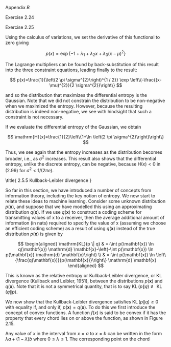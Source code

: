 Appendix $B$

Exercise 2.24

Exercise 2.25

Using the calculus of variations, we set the derivative of this functional to zero giving

$$
p(x)=\exp \left\{-1+\lambda_{1}+\lambda_{2} x+\lambda_{3}(x-\mu)^{2}\right\}
$$

The Lagrange multipliers can be found by back-substitution of this result into the three constraint equations, leading finally to the result:

$$
p(x)=\frac{1}{\left(2 \pi \sigma^{2}\right)^{1 / 2}} \exp \left\{-\frac{(x-\mu)^{2}}{2 \sigma^{2}}\right\}
$$

and so the distribution that maximizes the differential entropy is the Gaussian. Note that we did not constrain the distribution to be non-negative when we maximized the entropy. However, because the resulting distribution is indeed non-negative, we see with hindsight that such a constraint is not necessary.

If we evaluate the differential entropy of the Gaussian, we obtain

$$
\mathrm{H}[x]=\frac{1}{2}\left\{1+\ln \left(2 \pi \sigma^{2}\right)\right\}
$$

Thus, we see again that the entropy increases as the distribution becomes broader, i.e., as $\sigma^{2}$ increases. This result also shows that the differential entropy, unlike the discrete entropy, can be negative, because $\mathrm{H}(x)<0$ in (2.99) for $\sigma^{2}<1 /(2 \pi e)$.

\title{
2.5.5 Kullback-Leibler divergence
}

So far in this section, we have introduced a number of concepts from information theory, including the key notion of entropy. We now start to relate these ideas to machine learning. Consider some unknown distribution $p(\mathbf{x})$, and suppose that we have modelled this using an approximating distribution $q(\mathbf{x})$. If we use $q(\mathbf{x})$ to construct a coding scheme for transmitting values of $\mathrm{x}$ to a receiver, then the average additional amount of information (in nats) required to specify the value of $\mathrm{x}$ (assuming we choose an efficient coding scheme) as a result of using $q(\mathbf{x})$ instead of the true distribution $p(\mathbf{x})$ is given by

$$
\begin{aligned}
\mathrm{KL}(p \| q) & =-\int p(\mathbf{x}) \ln q(\mathbf{x}) \mathrm{d} \mathbf{x}-\left(-\int p(\mathbf{x}) \ln p(\mathbf{x}) \mathrm{d} \mathbf{x}\right) \\
& =-\int p(\mathbf{x}) \ln \left\{\frac{q(\mathbf{x})}{p(\mathbf{x})}\right\} \mathrm{d} \mathbf{x}
\end{aligned}
$$

This is known as the relative entropy or Kullback-Leibler divergence, or KL divergence (Kullback and Leibler, 1951), between the distributions $p(\mathbf{x})$ and $q(\mathbf{x})$. Note that it is not a symmetrical quantity, that is to say $\operatorname{KL}(p \| q) \not \equiv \operatorname{KL}(q \| p)$.

We now show that the Kullback-Leibler divergence satisfies $\operatorname{KL}(p \| q) \geqslant 0$ with equality if, and only if, $p(\mathbf{x})=q(\mathbf{x})$. To do this we first introduce the concept of convex functions. A function $f(x)$ is said to be convex if it has the property that every chord lies on or above the function, as shown in Figure 2.15.

Any value of $x$ in the interval from $x=a$ to $x=b$ can be written in the form $\lambda a+(1-\lambda) b$ where $0 \leqslant \lambda \leqslant 1$. The corresponding point on the chord